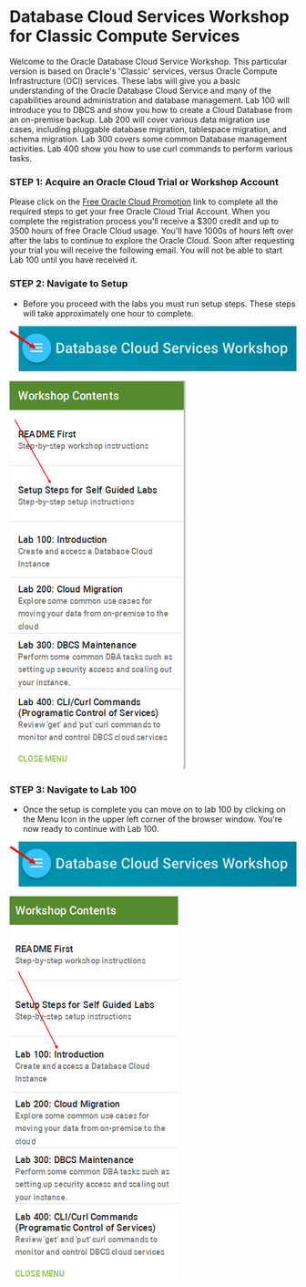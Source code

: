 # Database Cloud Services Workshop for Classic Compute Services

Welcome to the Oracle Database Cloud Service Workshop.  This particular version is based on Oracle's 'Classic' services, versus Oracle Compute Infrastructure (OCI) services.  These labs will give you a basic understanding of the Oracle Database Cloud Service and many of the capabilities around administration and database management.  Lab 100 will introduce you to DBCS and show you how to create a Cloud Database from an on-premise backup.  Lab 200 will cover various data migration use cases, including pluggable database migration, tablespace migration, and schema migration.  Lab 300 covers some common Database management activities.  Lab 400 show you how to use curl commands to perform various tasks.

### **STEP 1**:  Acquire an Oracle Cloud Trial or Workshop Account

Please click on the [Free Oracle Cloud Promotion](https://myservices.us.oraclecloud.com/mycloud/signup?language=en&sourceType=:ex:tb:::RC_NAMK180711P00050:DBCS_OCI_HOL&SC=:ex:tb:::RC_NAMK180711P00050:DBCS_OCI_HOL&pcode=NAMK180711P00050) link to complete all the required steps to get your free Oracle Cloud Trial Account. When you complete the registration process you'll receive a $300 credit and up to 3500 hours of free Oracle Cloud usage. You'll have 1000s of hours left over after the labs to continue to explore the Oracle Cloud.  Soon after requesting your trial you will receive the following email. You will not be able to start Lab 100 until you have received it.

### **STEP 2**:  Navigate to Setup

- Before you proceed with the labs you must run setup steps.  These steps will take approximately one hour to complete.

![](images/WorkshopMenu.png)

![](images/setup.png)

### **STEP 3**:  Navigate to Lab 100

- Once the setup is complete you can move on to lab 100 by clicking on the Menu Icon in the upper left corner of the browser window. You're now ready to continue with Lab 100.

![](images/WorkshopMenu.png)

![](images/ss_lab100.png)